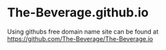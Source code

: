 # The-Beverage.github.io
Using githubs free domain name
site can be found at https://github.com/The-Beverage/The-Beverage.io
